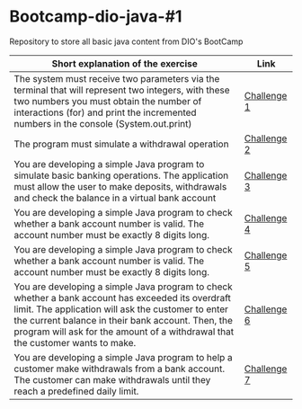 # Bootcamp-dio-java-#1
 Repository to store all basic java content from DIO's BootCamp


|Short explanation of the exercise|Link|
|-|-|
| The system must receive two parameters via the terminal that will represent two integers, with these two numbers you must obtain the number of interactions (for) and print the incremented numbers in the console (System.out.print)| [Challenge 1](https://github.com/digitalinnovationone/trilha-java-basico/tree/main/desafios/controle-fluxo) |
|The program must simulate a withdrawal operation|[Challenge 2](https://github.com/digitalinnovationone/trilha-java-basico/tree/main/exercicios/banco-terminal)|
|You are developing a simple Java program to simulate basic banking operations. The application must allow the user to make deposits, withdrawals and check the balance in a virtual bank account|[Challenge 3](https://github.com/marcosfshirafuchi/Desafio-Da-DIO-1-Operacoes-Bancarias-Simples-com-Switch)|
|You are developing a simple Java program to check whether a bank account number is valid. The account number must be exactly 8 digits long.|[Challenge 4](https://github.com/marcosfshirafuchi/Desafio-Da-DIO-2-Verifica-o-de-Numero-de-Conta-Bancaria)|
|You are developing a simple Java program to check whether a bank account number is valid. The account number must be exactly 8 digits long.|[Challenge 5](https://github.com/marcosfshirafuchi/Desafio-Da-DIO-3-Verificador-de-Idade-para-Conta-Bancaria)|
|You are developing a simple Java program to check whether a bank account has exceeded its overdraft limit. The application will ask the customer to enter the current balance in their bank account. Then, the program will ask for the amount of a withdrawal that the customer wants to make.|[Challenge 6](https://github.com/marcosfshirafuchi/Desafio-Da-DIO-4-Verificacao-de-Cheque-Especial)|
|You are developing a simple Java program to help a customer make withdrawals from a bank account. The customer can make withdrawals until they reach a predefined daily limit.|[Challenge 7](https://github.com/marcosfshirafuchi/Desafio-da-DIO-5-Controle-De-Saques)|



